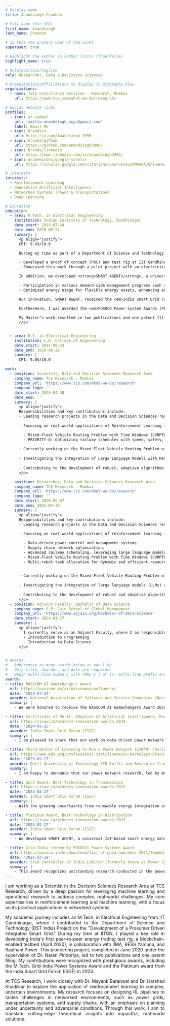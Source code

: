 ```yaml
---
# Display name
title: Anandsingh Chauhan

# Full name (for SEO)
first_name: Anandsingh
last_name: Chauhan

# Is this the primary user of the site?
superuser: true

# Highlight the author in author lists? (true/false)
highlight_name: true

# Role/position/tagline
role: Researcher, Data & Decisions Sciences

# Organizations/Affiliations to display in Biography blox
organizations:
  - name: Tata Consultancy Services - Research, Mumbai
    url: https://www.tcs.com/what-we-do/research/

# Social network links
profiles:
  - icon: at-symbol
    url: 'mailto:anandsingh.acps@gmail.com'
    label: Email Me
  - icon: brands/x
    url: https://x.com/Anandsingh_3996
  - icon: brands/github
    url: https://github.com/anandsingh3996/
  - icon: brands/linkedin
    url: https://www.linkedin.com/in/anandsingh3996/
  - icon: academicons/google-scholar
    url: https://scholar.google.com/citations?user=mx1usPMAAAAJ&hl=en&authuser=1/

# Interests
interests:
  - Reinforcement Learning
  - Generative Artificial Intelligence
  - Networked Systems (Power & Transportation)
  - Deep Learning

# Education
education:
  - area: M.Tech. in Electrical Engineering
    institution: Indian Institute of Technology, Gandhinagar
    date_start: 2018-07-24
    date_end: 2020-08-24
    summary: |
      <p align="justify">
      CPI: 9.43/10.0

      During my time as part of a Department of Science and Technology (DST-India) project, titled <em>Development of a Prosumer Driven Integrated Smart Grid</em>, I contributed to the following:

      - Developed a proof of concept (PoC) and test rig at IIT Gandhinagar, demonstrating real-world applications of demand-side energy management programs like Peer-to-Peer (P2P) energy sharing.
      - Showcased this work through a pilot project with an electricity distribution company.

      In addition, we developed <strong>SMART AGENT</strong>, a universal IoT-based Smart Energy Management Device that enables:

      - Participation in various demand-side management programs such as P2P energy trading and Demand Response (DR).
      - Optimized energy usage for flexible energy assets, enhancing energy management strategies.

      Our innovation, SMART AGENT, received the <em>India Smart Grid Forum (ISGF) Innovation Awards 2023 – Platinum Award</em> in the 'Smart Technology – Electricity Distribution' category.

      Furthermore, I was awarded the <em>POSOCO Power System Awards (PPSA-2021)</em> for my Master’s thesis, as one of the fifteen recipients in India.

      My Master’s work resulted in two publications and one patent filing.
      </p>


  - area: B.E. in Electrical Engineering
    institution: L.D. College of Engineering
    date_start: 2014-08-23
    date_end: 2018-06-28
    summary: |
      CPI: 9.05/10.0
      
work:
  - position: Scientist, Data and Decision Sciences Research Area
    company_name: TCS Research - Mumbai
    company_url: 'https://www.tcs.com/what-we-do/research'
    company_logo: ''
    date_start: 2025-04-30
    date_end: ''
    summary: |
      <p align="justify">
      Responsibilities and key contributions include:
      - Leading research projects in the Data and Decision Sciences research wing under the mentorship of Dr. Mayank Baranwal.
        
      - Focusing on real-world applications of Reinforcement Learning (RL) and Generative AI to tackle complex planning challenges under uncertainty. Key areas include:

        - Mixed-Fleet Vehicle Routing Problem with Time Windows (CVRPTW), utilizing attention mechanisms for improved logistics.
        - PRIORITY-Q: Optimizing railway schedules with speed, safety, and interpretability
    
      - Currently working on the Mixed-Fleet Vehicle Routing Problem with Time Windows, integrating traditional and electric vehicles to optimize fleet operations amid rising EV adoption. This involves exploring attention-based models to enhance routing solutions.
                
      - Investigating the integration of Large Language Models with Reinforcement Learning to improve reward mechanisms in train scheduling, aiming to reduce computational complexity and assist control room operators in efficient decision-making.
        
      - Contributing to the development of robust, adaptive algorithms for networked systems, enhancing efficiency and reliability across critical infrastructure domains.
      </p>

  - position: Researcher, Data and Decision Sciences Research Area
    company_name: TCS Research - Mumbai
    company_url: 'https://www.tcs.com/what-we-do/research'
    company_logo: ''
    date_start: 2020-09-07
    date_end: 2025-04-30
    summary: |
      <p align="justify">
      Responsibilities and key contributions include:
      - Leading research projects in the Data and Decision Sciences research wing under the mentorship of Dr. Mayank Baranwal and Dr. Harshad Khadilkar.
        
      - Focusing on real-world applications of reinforcement learning (RL) to address complex challenges in planning under uncertainty, with key areas of expertise including:

        - Data-driven power control and management systems.
        - Supply chain network optimization.
        - Advanced railway scheduling, leveraging large language models (LLMs) for enhanced decision-making.
        - Mixed-Fleet Vehicle Routing Problem with Time Windows (CVRPTW), utilizing attention mechanisms for improved logistics.
        - Multi-robot task allocation for dynamic and efficient resource management.

    
      - Currently working on the Mixed-Fleet Vehicle Routing Problem with Time Windows (VRPTW), integrating traditional and electric vehicles to optimize logistics in response to the increasing adoption of EVs by fleet operators. Additionally, exploring innovative applications of attention models to enhance solutions for vehicle routing with time windows.
                
      - Investigating the integration of large language models (LLMs) with reinforcement learning (RL) to enhance RL agent reward mechanisms, particularly for optimizing train scheduling. This approach reduces excessive computational complexity and supports control room operators in making more efficient decisions.
        
      - Contributing to the development of robust and adaptive algorithms for networked systems, enhancing efficiency and reliability in critical infrastructure.
      </p>
  - position: Adjunct Faculty, Bachelor of Data Science
    company_name: S.P. Jain School of Global Management
    company_url: 'https://www.spjain.org/bachelor-of-data-science'
    date_start: 2024-01-27
    summary: |
      <p align="justify">
        I currently serve as an Adjunct Faculty, where I am responsible for teaching courses to first-year undergraduate students, including      
        - Introduction to Programming
        - Introduction to Data Science
      </p>


# Awards.
#   Add/remove as many awards below as you like.
#   Only title, awarder, and date are required.
#   Begin multi-line summary with YAML's | or |2- multi-line prefix and indent 2 spaces below.
awards:
- title: NASSCOM AI Gamechangers Award
  url: https://nasscom.in/ai/nasscomaiconfluence/
  date: '2023-07-24'
  awarder: National Association of Software and Service Companies (Nasscom)
  summary: |
    - We were honored to receive the NASSCOM AI Gamechangers Award 2024 in the AI Research category for our work on reinforcement learning-based control of power networks. Co-authored with Ansuma Basumatary and Mayank Baranwal, this project was also featured in the main track at AAAI last year. Being recognized among the top ten research projects is a tremendous honor.

- title: Certificate of Merit, Adoption of Artificial Intelligence, Machine Learning and Robotic Solution
  url: https://isuw.in/winners-innovation-awards-2024
  date: '2024-03-15'
  awarder: India Smart Grid Forum (ISGF)
  summary: |
    - I am pleased to share that our work on data-driven power network control and management received the Certificate of Merit for disruptive AI adoption from ISGF. This research focuses on learning-based methodologies for dispatchable generators, alongside a reinforcement learning-driven topological reconfiguration agent designed to mitigate congestion caused by renewable energy uncertainty and adversarial attacks on the power grid.

- title: Third Winner of Learning to Run a Power Network (L2RPN) Challenge
  url: https://www.edx.org/professional-certificate/uc-berkeleyx-blockchain-fundamentals
  date: '2023-09-27'
  awarder: Delft University of Technology (TU Delft) and Réseau de Transport d'Électricité (RTE) - France
  summary: |
    - I am happy to announce that our power network research, led by me under the mentorship of Dr. Mayank Baranwal, secured third place in the prestigious L2RPN Challenge 2023. Hosted by RTE-France and TU Delft, this competition focused on the robust management of power networks, addressing challenges like renewable energy variability and adversarial attacks. Our solution ranked among the top three out of 90 international teams, showcasing innovative strategies for network resilience and control.

- title: Gold Award, Best Technology in Transmission
  url: https://isuw.in/winners-innovation-awards-2023
  date: '2023-02-27'
  awarder: India Smart Grid Forum (ISGF)
  summary: |
    - With the growing uncertainty from renewable energy integration and the rise in adversarial attacks due to increased digitization, robust power network management is critical. This Gold Award was given for our work on reinforcement learning-based topological reconfiguration to manage power networks under such conditions. Our solution, published at AAAI 2023, significantly reduced blackouts compared to existing baselines and topped the leaderboard in the NeurIPS L2RPN 2020 challenge.

- title: Platinum Award, Best Technology in Distribution
  url: https://isuw.in/winners-innovation-awards-2023
  date: '2023-02-27'
  awarder: India Smart Grid Forum (ISGF)
  summary: |
    - We developed SMART AGENT, a universal IoT-based smart energy management device that enables electricity consumers to participate in a wide range of demand-side management programs, including Peer-to-Peer (P2P) energy trading and Demand Response (DR). The Smart Agent optimizes energy usage across all flexible assets, making it highly effective for managing energy demand. This award recognizes the cost-effective solution provided by the Smart Agent, empowering residential and commercial consumers to actively participate in DR events and energy trading initiatives.

- title: Grid-India (formerly POSOCO) Power Systems Award 
  url: https://posoco.in/en/download/list-of-ppsa-awardees-2021/?wpdmdl=37044
  date: '2021-03-19'
  awarder: Grid Controller of India Limited (formerly known as Power Systems Operations Corporation Limited - POSOCO)
  summary: |
    - This award recognizes outstanding research conducted in the power systems field during my M.Tech at IIT Gandhinagar. My project, titled "Peer-to-Peer Energy Trading Platform: Hardware and Software Integration," was selected as one of the top 15 recipients in the master's category by Grid-India (formerly POSOCO) and the Foundation for Innovation and Technology Transfer (FITT) at IIT Delhi.
---
```


<div style="text-align: justify";justify; margin-top: 0; padding-top: 0;>

I am working as a Scientist in the Decision Sciences Research Area at TCS Research, driven by a deep passion for leveraging machine learning and operational research to address complex, real-world challenges. My core expertise lies in reinforcement learning and machine learning, with a focus on its practical applications in networked systems.

My academic journey includes an M.Tech. in Electrical Engineering from IIT Gandhinagar, where I contributed to the Department of Science and Technology (DST India) Project on the "Development of a Prosumer Driven Integrated Smart Grid." During my time at IITGN, I played a key role in developing India's first peer-to-peer energy trading test rig, a blockchain-enabled testbed (April 2020), in collaboration with IIMA, BESS Yamuna, and Rajdhani Power. This pioneering project, completed in June 2020 under the supervision of Dr. Naran Pindoriya, led to two publications and one patent filing. My contributions were recognized with prestigious awards, including the M.Tech. Grid-India Power Systems Award and the Platinum award from the India Smart Grid Forum (ISGF) in 2023.

At TCS Research, I work closely with Dr. Mayank Baranwal and Dr. Harshad Khadilkar to explore the application of reinforcement learning to complex, uncertain environments. My research focuses on designing RL pipelines to tackle challenges in networked environments, such as power grids, transportation systems, and supply chains, with an emphasis on planning under uncertainty and adversarial conditions. Through this work, I aim to translate cutting-edge theoretical insights into impactful, real-world solutions.

</div>

